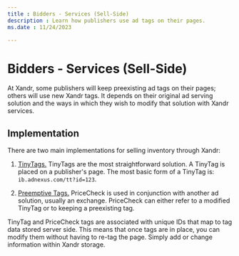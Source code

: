 ```yaml
---
title : Bidders - Services (Sell-Side)
description : Learn how publishers use ad tags on their pages.  
ms.date : 11/24/2023

---
```



# Bidders - Services (Sell-Side)

At Xandr, some publishers will keep preexisting
ad tags on their pages; others will use new
Xandr tags. It depends on their original ad
serving solution and the ways in which they wish to modify that solution
with Xandr services.

## Implementation
There are two main implementations for selling inventory through
Xandr:

1. [TinyTags.](tinytags.md) TinyTags are the most
straightforward solution. A TinyTag is placed on a publisher's page. The
most basic form of a TinyTag is: `ib.adnexus.com/tt?id=123`.

1. [Preemptive Tags.](preemptive-tags.md) PriceCheck is used in
conjunction with another ad solution, usually an exchange. PriceCheck
can either refer to a modified TinyTag or to keeping a preexisting tag.

TinyTag and PriceCheck tags are associated with unique IDs that map to
tag data stored server side. This means that once tags are in place, you
can modify them without having to re-tag the page. Simply add or change
information within Xandr storage.

